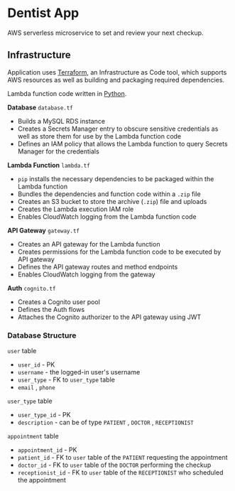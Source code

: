 # Dentist App

AWS serverless microservice to set and review your next checkup.

## Infrastructure
Application uses [Terraform](https://learn.hashicorp.com/tutorials/terraform/install-cli), an Infrastructure 
as Code tool, which supports AWS resources as well as building and packaging required dependencies.  

Lambda function code written in [Python](https://www.python.org/downloads/).

**Database** `database.tf`
- Builds a MySQL RDS instance
- Creates a Secrets Manager entry to obscure sensitive credentials as well as store them for use by the Lambda 
function code
- Defines an IAM policy that allows the Lambda function to query Secrets Manager for the credentials

**Lambda Function** `lambda.tf`
- `pip` installs the necessary dependencies to be packaged within the Lambda function
- Bundles the dependencies and function code within a `.zip` file
- Creates an S3 bucket to store the archive (`.zip`) file and uploads
- Creates the Lambda execution IAM role
- Enables CloudWatch logging from the Lambda function code

**API Gateway** `gateway.tf`
- Creates an API gateway for the Lambda function
- Creates permissions for the Lambda function code to be executed by API gateway
- Defines the API gateway routes and method endpoints
- Enables CloudWatch logging from the gateway

**Auth** `cognito.tf`
- Creates a Cognito user pool
- Defines the Auth flows
- Attaches the Cognito authorizer to the API gateway using JWT

### Database Structure
`user` table
- `user_id` - PK
- `username` - the logged-in user's username
- `user_type` - FK to `user_type` table
- `email` , `phone`

`user_type` table
- `user_type_id` - PK
- `description` - can be of type `PATIENT` , `DOCTOR` , `RECEPTIONIST`

`appointment` table
- `appointment_id` - PK
- `patient_id` - FK to `user` table of the `PATIENT` requesting the appointment
- `doctor_id` - FK to `user` table of the `DOCTOR` performing the checkup
- `receptionist_id` - FK to `user` table of the `RECEPTIONIST` who scheduled the appointment